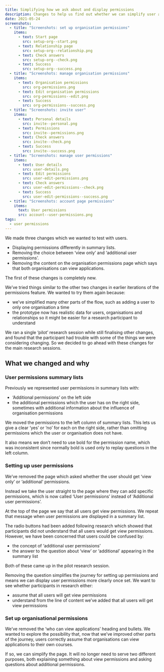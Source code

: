 ```yaml
---
title: Simplifying how we ask about and display permissions
description: Changes to help us find out whether we can simplify user and organisational permissions
date: 2021-05-24
screenshots:
  - title: "Screenshots: set up organisation permissions"
    items:
      - text: Start page
        src: setup-org--start.png
      - text: Relationship page
        src: setup-org--relationship.png
      - text: Check answers
        src: setup-org--check.png
      - text: Success
        src: setup-org--success.png
  - title: "Screenshots: manage organisation permissions"
    items:
      - text: Organisation permissions
        src: org-permissions.png
      - text: Edit organisation permissions
        src: org-permissions--edit.png
      - text: Success
        src: org-permissions--success.png
  - title: "Screenshots: invite user"
    items:
      - text: Personal details
        src: invite--personal.png
      - text: Permissions
        src: invite--permissions.png
      - text: Check answers
        src: invite--check.png
      - text: Success
        src: invite--success.png
  - title: "Screenshots: manage user permissions"
    items:
      - text: User details
        src: user-details.png
      - text: Edit permissions
        src: user-edit-permissions.png
      - text: Check answers
        src: user-edit-permissions--check.png
      - text: Success
        src: user-edit-permissions--success.png
  - title: "Screenshots: account page permissions"
    items:
      text: User permissions
      src: account--user-permissions.png
tags:
  - user permissions
---
```


We made three changes which we wanted to test with users.

- Displaying permissions differently in summary lists.
- Removing the choice between ‘view only’ and ‘additional user permissions’.
- Removing the content on the organisation permissions page which says that both organisations can view applications.

The first of these changes is completely new.

We’ve tried things similar to the other two changes in earlier iterations of the permissions feature. We wanted to try them again because:

- we’ve simplified many other parts of the flow, such as adding a user to only one organisation a time
- the prototype now has realistic data for users, organisations and relationships so it might be easier for a research participant to understand

We ran a single ‘pilot’ research session while still finalising other changes, and found that the participant had trouble with some of the things we were considering changing. So we decided to go ahead with these changes for the main research sessions.

## What we changed and why

### User permissions summary lists

Previously we represented user permissions in summary lists with:

- ‘Additional permissions’ on the left side
- the additional permissions which the user has on the right side, sometimes with additional information about the influence of organisation permissions

We moved the permissions to the left column of summary lists. This lets us give a clear ‘yes’ or ‘no’ for each on the right side, rather than omitting permissions which the user or organisation does not have.

It also means we don’t need to use bold for the permission name, which was inconsistent since normally bold is used only to replay questions in the left column.

### Setting up user permissions

We’ve removed the page which asked whether the user should get ‘view only’ or ‘additional’ permissions.

Instead we take the user straight to the page where they can add specific permissions, which is now called ‘User permissions’ instead of ‘Additional user permissions’.

At the top of the page we say that all users get view permissions. We repeat that message when user permissions are displayed in a summary list.

The radio buttons had been added following research which showed that participants did not understand that all users would get view permissions. However, we have been concerned that users could be confused by:

- the concept of ‘additional user permissions’
- the answer to the question about ‘view’ or ‘additional’ appearing in the summary list

Both of these came up in the pilot research session.

Removing the question simplifies the journey for setting up permissions and means we can display user permissions more clearly once set. We want to see whether participants in research either:

- assume that all users will get view permissions
- understand from the line of content we’ve added that all users will get view permissions

### Set up organisational permissions

We’ve removed the ‘who can view applications’ heading and bullets. We wanted to explore the possibility that, now that we’ve improved other parts of the journey, users correctly assume that organisations can view applications to their own courses.

If so, we can simplify the page. It will no longer need to serve two different purposes, both explaining something about view permissions and asking questions about additional permissions.
